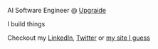 AI Software Engineer @ [Upgraide](https://www.upgraide.ai/)

I build things

Checkout my [LinkedIn](https://www.linkedin.com/in/rodrigosantos7/), [Twitter](https://x.com/RodrigoS61503) or [my site I guess](https://rodrigosantos.dev)
